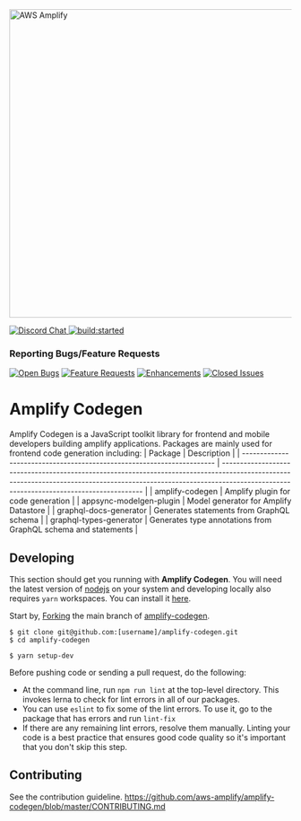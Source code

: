 <a href="https://aws-amplify.github.io/" target="_blank">
    <img src="https://s3.amazonaws.com/aws-mobile-hub-images/aws-amplify-logo.png" alt="AWS Amplify" width="550" >
</a>

<p>
  <a href="https://discord.gg/jWVbPfC" target="_blank">
    <img src="https://img.shields.io/discord/308323056592486420?logo=discord"" alt="Discord Chat" />  
  </a>
  <a href="https://circleci.com/gh/aws-amplify/amplify-codegen">
    <img src="https://img.shields.io/circleci/project/github/aws-amplify/amplify-codegen/master.svg" alt="build:started">
  </a>
</p>

### Reporting Bugs/Feature Requests
[![Open Bugs](https://img.shields.io/github/issues/aws-amplify/amplify-codegen/bug?color=d73a4a&label=bugs)](https://github.com/aws-amplify/amplify-codegen/issues?q=is%3Aissue+is%3Aopen+label%3Abug)
[![Feature Requests](https://img.shields.io/github/issues/aws-amplify/amplify-codegen/feature-request?color=ff9001&label=feature%20requests)](https://github.com/aws-amplify/amplify-codegen/issues?q=is%3Aissue+label%3Afeature-request+is%3Aopen)
[![Enhancements](https://img.shields.io/github/issues/aws-amplify/amplify-codegen/enhancement?color=4287f5&label=enhancement)](https://github.com/aws-amplify/amplify-codegen/issues?q=is%3Aissue+is%3Aopen+label%3Aenhancement)
[![Closed Issues](https://img.shields.io/github/issues-closed/aws-amplify/amplify-codegen?color=%2325CC00&label=issues%20closed)](https://github.com/aws-amplify/amplify-codegen/issues?q=is%3Aissue+is%3Aclosed+)

# Amplify Codegen
Amplify Codegen is a JavaScript toolkit library for frontend and mobile developers building amplify applications. Packages are mainly used for frontend code generation including:
| Package                                                                | Description                                                                                                                                                                                                          |
| ---------------------------------------------------------------------- | -------------------------------------------------------------------------------------------------------------------------------------------------------------------------------------------------------------------- |
| amplify-codegen                                                        | Amplify plugin for code generation                                                                                                                              |
| appsync-modelgen-plugin                                                | Model generator for Amplify Datastore                                                                                                                               |
| graphql-docs-generator                                                | Generates statements from GraphQL schema                                                                                                                               |
| graphql-types-generator                                                | Generates type annotations from GraphQL schema and statements                                                                                                                               |
## Developing

This section should get you running with **Amplify Codegen**. You will need the latest version of [nodejs](https://nodejs.org/en/) on your system and developing locally also requires `yarn` workspaces. You can install it [here](https://classic.yarnpkg.com/en/docs/install#mac-stable).

Start by, [Forking](https://help.github.com/en/github/getting-started-with-github/fork-a-repo) the main branch of [amplify-codegen](https://github.com/aws-amplify/amplify-codegen).

```
$ git clone git@github.com:[username]/amplify-codegen.git
$ cd amplify-codegen

$ yarn setup-dev
```
Before pushing code or sending a pull request, do the following:

- At the command line, run `npm run lint` at the top-level directory. This invokes lerna to check for lint errors in all of our packages.
- You can use `eslint` to fix some of the lint errors. To use it, go to the package that has errors and run `lint-fix`
- If there are any remaining lint errors, resolve them manually. Linting your code is a best practice that ensures good code quality so it's important that you don't skip this step.

## Contributing

See the contribution guideline. https://github.com/aws-amplify/amplify-codegen/blob/master/CONTRIBUTING.md
